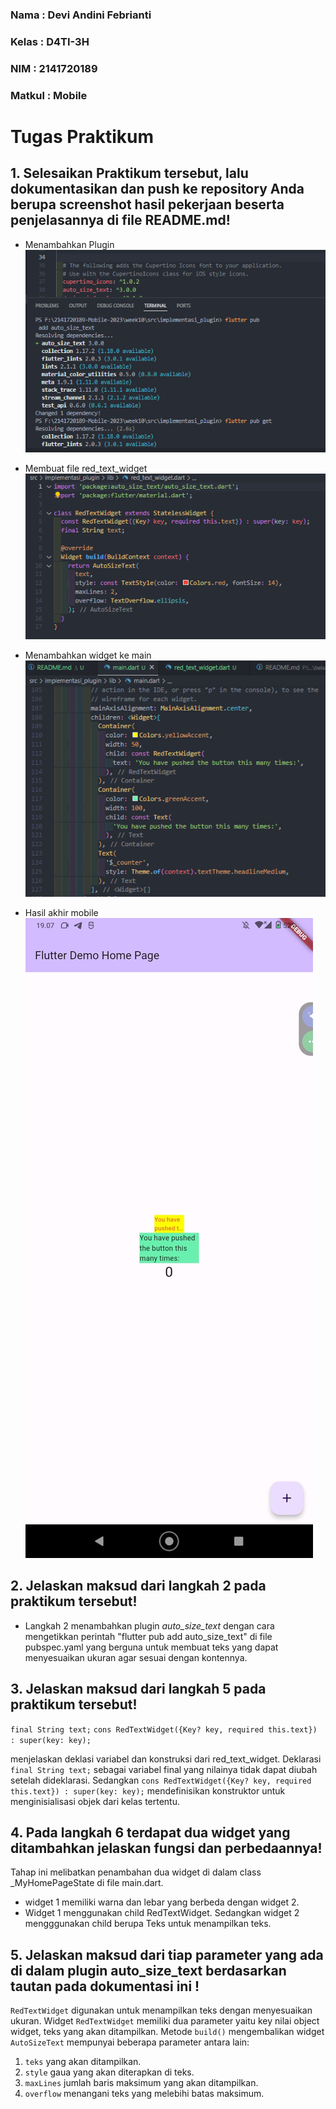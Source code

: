 ### Nama     : Devi Andini Febrianti
### Kelas    : D4TI-3H
### NIM      : 2141720189
###  Matkul   : Mobile

# Tugas Praktikum

## 1. Selesaikan Praktikum tersebut, lalu dokumentasikan dan push ke repository Anda berupa screenshot hasil pekerjaan beserta penjelasannya di file README.md!

- Menambahkan Plugin
![Getting Started](docs/1.png)

- Membuat file red_text_widget
![Getting Started](docs/2.png)

- Menambahkan widget ke main
![Getting Started](docs/3.png)

- Hasil akhir mobile
![Getting Started](docs/hasil.jpg)

## 2. Jelaskan maksud dari langkah 2 pada praktikum tersebut!
- Langkah 2 menambahkan plugin *auto_size_text* dengan cara mengetikkan perintah "flutter pub add auto_size_text" di file pubspec.yaml yang berguna untuk membuat teks yang dapat menyesuaikan ukuran agar sesuai dengan kontennya.

## 3. Jelaskan maksud dari langkah 5 pada praktikum tersebut!

`final String text;`
`cons RedTextWidget({Key? key, required this.text}) : super(key: key);` 

menjelaskan deklasi variabel dan konstruksi dari red_text_widget. Deklarasi `final String text;` sebagai variabel final yang nilainya tidak dapat diubah setelah dideklarasi. Sedangkan `cons RedTextWidget({Key? key, required this.text}) : super(key: key);` mendefinisikan konstruktor untuk menginisialisasi objek dari kelas tertentu.

## 4. Pada langkah 6 terdapat dua widget yang ditambahkan jelaskan fungsi dan perbedaannya!
Tahap ini melibatkan penambahan dua widget di dalam class _MyHomePageState di file main.dart.
- widget 1 memiliki warna dan lebar yang berbeda dengan widget 2.
- Widget 1 menggunakan child RedTextWidget. Sedangkan widget 2 mengggunakan child berupa Teks untuk menampilkan teks.

## 5. Jelaskan maksud dari tiap parameter yang ada di dalam plugin auto_size_text berdasarkan tautan pada dokumentasi ini !
`RedTextWidget` digunakan untuk menampilkan teks dengan menyesuaikan ukuran. Widget `RedTextWidget` memiliki dua parameter yaitu key nilai object widget, teks yang akan ditampilkan. Metode `build()` mengembalikan widget `AutoSizeText` mempunyai beberapa parameter antara lain: 

1. `teks` yang akan ditampilkan.
2. `style` gaua yang akan diterapkan di teks.
3. `maxLines` jumlah baris maksimum yang akan ditampilkan.
4. `overflow` menangani teks yang melebihi batas maksimum.